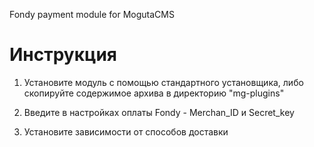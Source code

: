 ﻿Fondy payment module for MogutaCMS

# Инструкция

1. Установите модуль с помощью стандартного установщика, либо скопируйте содержимое архива в директорию "mg-plugins"

2. Введите в настройках оплаты Fondy - Merchan_ID и Secret_key

3. Установите зависимости от способов доставки
